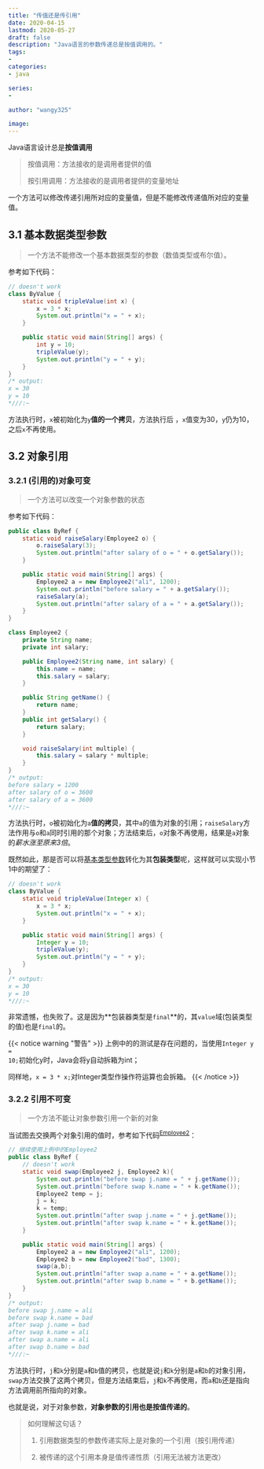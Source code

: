 ```yaml
---
title: "传值还是传引用"
date: 2020-04-15
lastmod: 2020-05-27
draft: false
description: "Java语言的参数传递总是按值调用的。"
tags:
-
categories:
- java

series:
-

author: "wangy325"

image:
---
```


Java语言设计总是**按值调用**

> 按值调用：方法接收的是调用者提供的值
>
> 按引用调用：方法接收的是调用者提供的变量地址

一个方法可以修改传递引用所对应的变量值，但是不能修改传递值所对应的变量值。


## 3.1 <span id = "m11">基本数据类型参数</span>

> 一个方法不能修改一个基本数据类型的参数（数值类型或布尔值）。

参考如下代码：

```java
// doesn't work
class ByValue {
    static void tripleValue(int x) {
        x = 3 * x;
        System.out.println("x = " + x);
    }

    public static void main(String[] args) {
        int y = 10;
        tripleValue(y);
        System.out.println("y = " + y);
    }
}
/* output:
x = 30
y = 10
*///:~
```

方法执行时，`x`被初始化为`y`**值的一个拷贝**，方法执行后 ，`x`值变为30，`y`仍为10，之后`x`不再使用。

<!--more-->

## 3.2 对象引用

### 3.2.1 (引用的)对象可变

> 一个方法可以改变一个对象参数的状态

<span id="m2">参考如下代码</span>：

```java
public class ByRef {
    static void raiseSalary(Employee2 o) {
        o.raiseSalary(3);
        System.out.println("after salary of o = " + o.getSalary());
    }

    public static void main(String[] args) {
        Employee2 a = new Employee2("ali", 1200);
        System.out.println("before salary = " + a.getSalary());
        raiseSalary(a);
        System.out.println("after salary of a = " + a.getSalary());
    }
}

class Employee2 {
    private String name;
    private int salary;

    public Employee2(String name, int salary) {
        this.name = name;
        this.salary = salary;
    }

  	public String getName() {
        return name;
    }
    public int getSalary() {
        return salary;
    }

    void raiseSalary(int multiple) {
        this.salary = salary * multiple;
    }
}
/* output:
before salary = 1200
after salary of o = 3600
after salary of a = 3600
*///:~
```

方法执行时，`o`被初始化为`a`**值的拷贝**，其中`a`的值为对象的引用；`raiseSalary`方法作用与`o`和`a`同时引用的那个对象；方法结束后，`o`对象不再使用，结果是`a`对象的*薪水涨至原来3倍*。

既然如此，那是否可以将[基本类型参数](#m11)转化为其**包装类型**呢，这样就可以实现小节1中的期望了：

```java
// doesn't work
class ByValue {
    static void tripleValue(Integer x) {
        x = 3 * x;
        System.out.println("x = " + x);
    }

    public static void main(String[] args) {
        Integer y = 10;
        tripleValue(y);
        System.out.println("y = " + y);
    }
}
/* output:
x = 30
y = 10
*///:~
```

非常遗憾，也失败了。这是因为**包装器类型是`final`**的，其`value`域(包装类型的值)也是`final`的。

{{< notice  warning "警告" >}}
上例中的的测试是存在问题的，当使用<code>Integer y = 10;</code>初始化y时，Java会将y自动拆箱为int；
<p>
同样地，<code>x = 3 * x;</code>对Integer类型作操作符运算也会拆箱。
{{< /notice  >}}

### 3.2.2 引用不可变

> 一个方法不能让对象参数引用一个新的对象

当试图去<span id="m1">交换两个对象引用的值</span>时，参考如下代码<sup>[Employee2](#m2)</sup>：

```java
// 继续使用上例中的Employee2
public class ByRef {
  	// doesn't work
    static void swap(Employee2 j, Employee2 k){
        System.out.println("before swap j.name = " + j.getName());
        System.out.println("before swap k.name = " + k.getName());
        Employee2 temp = j;
        j = k;
        k = temp;
        System.out.println("after swap j.name = " + j.getName());
        System.out.println("after swap k.name = " + k.getName());
    }

    public static void main(String[] args) {
        Employee2 a = new Employee2("ali", 1200);
        Employee2 b = new Employee2("bad", 1300);
        swap(a,b);
        System.out.println("after swap a.name = " + a.getName());
        System.out.println("after swap b.name = " + b.getName());
    }
}
/* output:
before swap j.name = ali
before swap k.name = bad
after swap j.name = bad
after swap k.name = ali
after swap a.name = ali
after swap b.name = bad
*///:~
```

方法执行时，`j`和`k`分别是`a`和`b`值的拷贝，也就是说`j`和`k`分别是`a`和`b`的对象引用，`swap`方法交换了这两个拷贝，但是方法结束后，`j`和`k`不再使用，而`a`和`b`还是指向方法调用前所指向的对象。

也就是说，对于对象参数，**对象参数的引用也是按值传递的**。

> 如何理解这句话？
>
> 1. 引用数据类型的参数传递实际上是对象的一个引用（按引用传递）
>
> 2. 被传递的这个引用本身是值传递性质（引用无法被方法更改）
